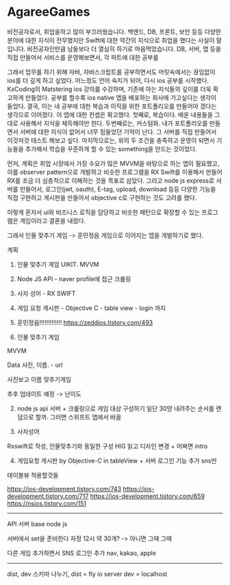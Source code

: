 # AgareeGames

비전공자로서, 취업을하고 많이 부끄러웠습니다.  백엔드, DB, 프론트, 보안 등등 다양한 분야에 대한 지식이 전무했지만 Swift에 대한 약간의 지식으로 취업을 했다는 사실이 말입니다.
비전공자인만큼 남들보다 더 열심히 하기로 마음먹었습니다. DB, 서버, 앱 등을 직접 만들어서 서비스를 운영해보면서, 각 파트에 대한 공부를  


그래서 업무를 하기 위해 자바, 자바스크립트를 공부하면서도 머릿속에서는 끊임없이 ios를 더 깊게 하고 싶었다.
어느정도 언어 숙지가 되어, 다시 ios 공부를 시작했다. KxCoding의 Matstering ios 강의를 수강하며, 기존에 아는 지식들의 깊이를 더욱 확고하게 만들었다.
공부를 할수록 ios native 앱을 배포하는 회사에 가고싶다는 생각이 들었다.
결국, 이는 내 공부에 대한 복습과 이직을 위한 포트폴리오를 만들어야 겠다는 생각으로 이어졌다. 
이 앱에 대한 컨셉은 확고했다. 첫째로, 복습이다. 배운 내용들을 그대로 사용해서 지식을 체득해야만 한다. 
두번째로는, 커스텀화. 내가 포트폴리오를 만들면서 서버에 대한 지식이 없어서 너무 힘들었던 기억이 난다. 그 서버를 직접 만들어서 이것저것 테스트 해보고 싶다.
마지막으로는, 위의 두 조건을 충족하고 운영이 되면서 기능들을 추가해서 학습을 꾸준하게 할 수 있는 something을 만드는 것이었다.

먼저, 계획은 취업 시장에서 가장 수요가 많은 MVVM을 바탕으로 하는 앱이 필요했고, 이를 observer pattern으로 개발하고 비슷한 프로그램을 RX Swift를 이용해서 만들어 RX를 조금 더 심층적으로 이해하는 것을 목표로 삼았다.
그리고 node js express로 서버를 만들어서, 로그인(jwt, oauth), E-tag, upload, download 등등 다양한 기능을 직접 구현하고 게시판을 만들어서 objective c로 구현하는 것도 고려를 했다.

이렇게 혼자서 ui와 비즈니스 로직을 담당하고 비슷한 패턴으로 확장할 수 있는 프로그램은 게임이라고 결론을 내렸다. 

그래서 인물 맞추기 게임 -> 훈민정음 게임으로 이어지는 앱을 개발하기로 했다.

계획

1. 인물 맞추기 게임 UIKIT. MVVM
2. Node JS API - naver profile에 접근 크롤링
3. 사자 성어 - RX SWIFT
4. 게임 요청 게시판 - Objective C - table view - login 까지
5. 훈민정음!!!!!!!!!!!!!
https://zeddios.tistory.com/493

1. 인물 맞추기 게임

MVVM 

Data 사진, 이름. - url

사진보고 이름 맞추기게임

추후 업데이트 예정 -> 난이도


2. node js api 서버 + 크롤링으로 게임 대상 구성하기
    일단 30먕 내려주는 순서를 랜덤으로 할까. 
    그러면 스위프트 앱에서 바꿈

  

3. 사자성어

  Rxswift로  작성, 인물맞추기와 동일한 구성
  HIG 읽고 디자인 변경 +  어쩌면 intro


4. 게임요청 게시판  by Objective-C in tableView + 서버 로그인 기능 추가 sns만

테이블뷰 적용할것들

https://ios-development.tistory.com/743
https://ios-development.tistory.com/717
https://ios-development.tistory.com/659
https://nsios.tistory.com/151


--------------------------------------------------------------------------------------------------------
API 서버 base node js

서버에서 set을 준비한다 자정 12시 약 30개? -> 아니면 그때 그때

다른 게임 추가하면서 SNS 로그인 추가  nav, kakao, apple

--------------------------------------------------------------------------------------------------------

dist, dev 스키마 나누기,
dist = fly io server
dev = localhost
